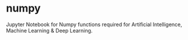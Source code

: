 # numpy
Jupyter Notebook for Numpy functions required for Artificial Intelligence, Machine Learning & Deep Learning.
